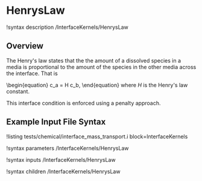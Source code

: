 # HenrysLaw

!syntax description /InterfaceKernels/HenrysLaw

## Overview

The Henry's law states that the the amount of a dissolved species in a media is proportional to the amount of the species in the other media across the interface. That is

\begin{equation}
    c_a = H c_b,
\end{equation}
where $H$ is the Henry's law constant.

This interface condition is enforced using a penalty approach.

## Example Input File Syntax

!listing tests/chemical/interface_mass_transport.i
         block=InterfaceKernels

!syntax parameters /InterfaceKernels/HenrysLaw

!syntax inputs /InterfaceKernels/HenrysLaw

!syntax children /InterfaceKernels/HenrysLaw
